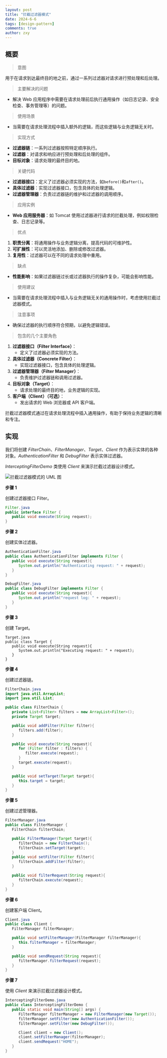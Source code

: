 ```yaml
---
layout: post
title: "拦截过滤器模式"
date: 2024-6-6
tags: [design-pattern]
comments: true
author: zxy
---
```


## 概要

> 意图

用于在请求到达最终目的地之前，通过一系列过滤器对请求进行预处理和后处理。

> 主要解决的问题

- 解决 Web 应用程序中需要在请求处理前后执行通用操作（如日志记录、安全检查、事务管理等）的问题。

> 使用场景

- 当需要在请求处理流程中插入额外的逻辑，而这些逻辑与业务逻辑无关时。

> 实现方式

- **过滤器链**：一系列过滤器按照特定顺序执行。
- **过滤器**：对请求和响应进行预处理和后处理的组件。
- **目标对象**：请求处理的最终目的地。

> 关键代码

- **过滤器接口**：定义了过滤器必须实现的方法，如`before()`和`after()`。
- **具体过滤器**：实现过滤器接口，包含具体的处理逻辑。
- **过滤器管理器**：负责过滤器链的维护和过滤器的调用顺序。

> 应用实例

- **Web 应用服务器**：如 Tomcat 使用过滤器进行请求的拦截处理，例如权限检查、日志记录等。

> 优点

1. **职责分离**：将通用操作与业务逻辑分离，提高代码的可维护性。
2. **可扩展性**：可以灵活地添加、删除或修改过滤器。
3. **复用性**：过滤器可以在不同的请求处理中重用。

> 缺点

- **性能影响**：如果过滤器链过长或过滤器执行的操作复杂，可能会影响性能。

> 使用建议

- 当需要在请求处理流程中插入与业务逻辑无关的通用操作时，考虑使用拦截过滤器模式。

> 注意事项

- 确保过滤器的执行顺序符合预期，以避免逻辑错误。

> 包含的几个主要角色

1. **过滤器接口（Filter Interface）**：
   - 定义了过滤器必须实现的方法。
2. **具体过滤器（Concrete Filter）**：
   - 实现过滤器接口，包含具体的处理逻辑。
3. **过滤器管理器（Filter Manager）**：
   - 负责维护过滤器链和调用过滤器。
4. **目标对象（Target）**：
   - 请求处理的最终目的地，业务逻辑的实现。
5. **客户端（Client）（可选）**：
   - 发出请求的 Web 浏览器或 API 客户端。

拦截过滤器模式通过在请求处理流程中插入通用操作，有助于保持业务逻辑的清晰和专注。

## 实现

我们将创建 _FilterChain_、_FilterManager_、_Target_、_Client_ 作为表示实体的各种对象。_AuthenticationFilter_ 和 _DebugFilter_ 表示实体过滤器。

_InterceptingFilterDemo_ 类使用 _Client_ 来演示拦截过滤器设计模式。

![拦截过滤器模式的 UML 图](https://www.runoob.com/wp-content/uploads/2014/08/20201015-intercepting.svg)

**步骤 1**

创建过滤器接口 Filter。

```java
Filter.java
public interface Filter {
   public void execute(String request);
}
```

**步骤 2**

创建实体过滤器。

```java
AuthenticationFilter.java
public class AuthenticationFilter implements Filter {
   public void execute(String request){
      System.out.println("Authenticating request: " + request);
   }
}

DebugFilter.java
public class DebugFilter implements Filter {
   public void execute(String request){
      System.out.println("request log: " + request);
   }
}
```

**步骤 3**

创建 Target。

```
Target.java
public class Target {
   public void execute(String request){
      System.out.println("Executing request: " + request);
   }
}
```

**步骤 4**

创建过滤器链。

```java
FilterChain.java
import java.util.ArrayList;
import java.util.List;

public class FilterChain {
   private List<Filter> filters = new ArrayList<Filter>();
   private Target target;

   public void addFilter(Filter filter){
      filters.add(filter);
   }

   public void execute(String request){
      for (Filter filter : filters) {
         filter.execute(request);
      }
      target.execute(request);
   }

   public void setTarget(Target target){
      this.target = target;
   }
}
```

**步骤 5**

创建过滤管理器。

```java
FilterManager.java
public class FilterManager {
   FilterChain filterChain;

   public FilterManager(Target target){
      filterChain = new FilterChain();
      filterChain.setTarget(target);
   }
   public void setFilter(Filter filter){
      filterChain.addFilter(filter);
   }

   public void filterRequest(String request){
      filterChain.execute(request);
   }
}
```

**步骤 6**

创建客户端 Client。

```java
Client.java
public class Client {
   FilterManager filterManager;

   public void setFilterManager(FilterManager filterManager){
      this.filterManager = filterManager;
   }

   public void sendRequest(String request){
      filterManager.filterRequest(request);
   }
}
```

**步骤 7**

使用 _Client_ 来演示拦截过滤器设计模式。

```java
InterceptingFilterDemo.java
public class InterceptingFilterDemo {
   public static void main(String[] args) {
      FilterManager filterManager = new FilterManager(new Target());
      filterManager.setFilter(new AuthenticationFilter());
      filterManager.setFilter(new DebugFilter());

      Client client = new Client();
      client.setFilterManager(filterManager);
      client.sendRequest("HOME");
   }
}
```
